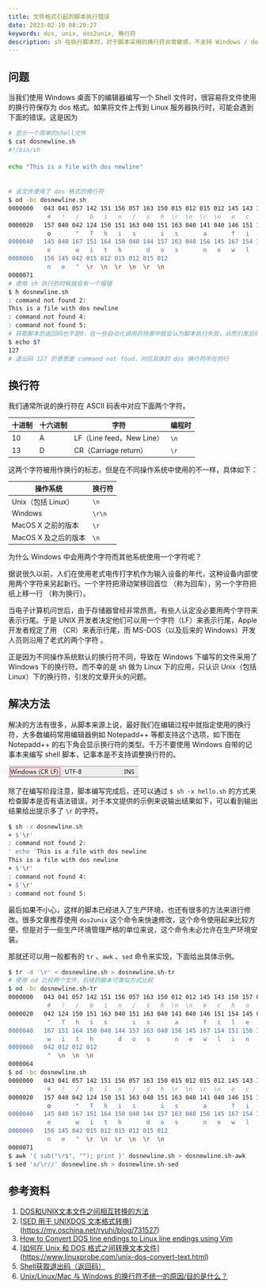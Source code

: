 ```yaml
---
title: 文件格式引起的脚本执行错误
date: 2023-02-10 08:29:27
keywords: dos, unix, dos2unix, 换行符
description: sh 在执行脚本时，对于脚本采用的换行符非常敏感，不支持 Windows / dos 格式的换行符，会对脚本执行产生意想不到的问题，本文介绍了换行符的区别以及在生产环境中解决这个问题的方法。
---
```


## 问题

当我们使用 Windows 桌面下的编辑器编写一个 Shell 文件时，很容易将文件使用的换行符保存为 dos 格式。如果将文件上传到 Linux 服务器执行时，可能会遇到下面的错误。这是因为

```sh
# 显示一个简单的shell文件
$ cat dosnewline.sh                                   
#!/bin/sh

echo "This is a file with dos newline"


# 该文件使用了 dos 格式的换行符
$ od -bc dosnewline.sh
0000000   043 041 057 142 151 156 057 163 150 015 012 015 012 145 143 150
           #   !   /   b   i   n   /   s   h  \r  \n  \r  \n   e   c   h
0000020   157 040 042 124 150 151 163 040 151 163 040 141 040 146 151 154
           o       "   T   h   i   s       i   s       a       f   i   l
0000040   145 040 167 151 164 150 040 144 157 163 040 156 145 167 154 151
           e       w   i   t   h       d   o   s       n   e   w   l   i
0000060   156 145 042 015 012 015 012 015 012                            
           n   e   "  \r  \n  \r  \n  \r  \n                            
0000071
# 使用 sh 执行的时候就会有一个报错
$ h dosnewline.sh    
: command not found 2: 
This is a file with dos newline
: command not found 4: 
: command not found 5: 
# 获取脚本的返回码也不是0，在一些自动化调用的场景中就会认为脚本执行失败，从而引发后续的问题
$ echo $?             
127
# 退出码 127 的意思是 command not foud，对应具体的 dos 换行符所在的行
```

## 换行符

我们通常所说的换行符在 ASCII 码表中对应下面两个字符。

| 十进制 | 十六进制 | 字符                      | 编程时 |
| ------ | -------- | ------------------------- | ------ |
| 10     | A        | LF（Line feed，New Line） | `\n`   |
| 13     | D        | CR（Carriage return）     | `\r`   |

这两个字符被用作换行的标志，但是在不同操作系统中使用的不一样，具体如下：

| 操作系统             | 换行符 |
| -------------------- | ------ |
| Unix（包括 Linux）   | `\n`   |
| Windows              | `\r\n` |
| MacOS X 之前的版本   | `\r`   |
| MacOS X 及之后的版本 | `\n`   |

为什么 Windows 中会用两个字符而其他系统使用一个字符呢？

据说很久以前，人们在使用老式电传打字机作为输入设备的年代，这种设备内部使用两个字符来另起新行。一个字符把滑动架移回首位 （称为回车），另一个字符把纸上移一行 （称为换行）。

当电子计算机问世后，由于存储器曾经非常昂贵。有些人认定没必要用两个字符来表示行尾。于是 UNIX 开发者决定他们可以用一个字符（LF）来表示行尾，Apple 开发者规定了用 （CR）来表示行尾，而 MS-DOS（以及后来的 Windows）开发人员则沿用了老式的两个字符 。

正是因为不同操作系统默认的换行符不同，导致在 Windows 下编写的文件采用了 Windows 下的换行符。而不幸的是 sh 做为 Linux 下的应用，只认识 Unix（包括 Linux）下的换行符，引发的文章开头的问题。

## 解决方法

解决的方法有很多，从脚本来源上说，最好我们在编辑过程中就指定使用的换行符，大多数编码常用编辑器例如 Notepadd++ 等都支持这个选项，如下图在 Notepadd++ 的右下角会显示换行符的类型。千万不要使用 Windows 自带的记事本来编写 shell 脚本，记事本是不支持调整换行符的。

![img](20230210-dos2unix/1730512-20220327222631395-128360807.png)

除了在编写阶段注意，脚本编写完成后，还可以通过 `$ sh -x hello.sh` 的方式来检查脚本是否有语法错误，对于本文提供的示例来说输出结果如下，可以看到输出结果给出提示多了 `\r` 的字符。

```sh
$ sh -x dosnewline.sh 
+ $'\r'
: command not found 2: 
' echo 'This is a file with dos newline
This is a file with dos newline
+ $'\r'
: command not found 4: 
+ $'\r'
: command not found 5: 
```

最后如果不小心，这样的脚本已经进入了生产环境，也还有很多的方法来进行修改。很多文章推荐使用 `dos2unix` 这个命令来快速修改，这个命令使用起来比较方便，但是对于一些生产环境管理严格的单位来说，这个命令未必允许在生产环境安装。

那就还可以用一般都有的 `tr` 、`awk` 、`sed` 命令来实现，下面给出具体示例。

```sh
$ tr -d '\r' < dosnewline.sh > dosnewline.sh-tr
# 使用 od 比较两个文件，后续的脚本可类似方式比较
$ od -bc dosnewline.sh-tr 
0000000   043 041 057 142 151 156 057 163 150 012 012 145 143 150 157 040
           #   !   /   b   i   n   /   s   h  \n  \n   e   c   h   o    
0000020   042 124 150 151 163 040 151 163 040 141 040 146 151 154 145 040
           "   T   h   i   s       i   s       a       f   i   l   e    
0000040   167 151 164 150 040 144 157 163 040 156 145 167 154 151 156 145
           w   i   t   h       d   o   s       n   e   w   l   i   n   e
0000060   042 012 012 012                                                
           "  \n  \n  \n                                                
0000064
$ od -bc dosnewline.sh   
0000000   043 041 057 142 151 156 057 163 150 015 012 015 012 145 143 150
           #   !   /   b   i   n   /   s   h  \r  \n  \r  \n   e   c   h
0000020   157 040 042 124 150 151 163 040 151 163 040 141 040 146 151 154
           o       "   T   h   i   s       i   s       a       f   i   l
0000040   145 040 167 151 164 150 040 144 157 163 040 156 145 167 154 151
           e       w   i   t   h       d   o   s       n   e   w   l   i
0000060   156 145 042 015 012 015 012 015 012                            
           n   e   "  \r  \n  \r  \n  \r  \n                            
0000071
$ awk '{ sub("\r$", ""); print }' dosnewline.sh > dosnewline.sh-awk 
$ sed 's/\r//' dosnewline.sh > dosnewline.sh-sed 
```

## 参考资料

1. [DOS和UNIX文本文件之间相互转换的方法](https://blog.csdn.net/weixin_30360497/article/details/96205869)
2. [[SED 用于 UNIXDOS 文本格式转换](https://my.oschina.net/ryuhi/blog/731527)](https://my.oschina.net/ryuhi/blog/731527)
3. [How to Convert DOS line endings to Linux line endings using Vim](https://www.geeksforgeeks.org/how-to-convert-dos-line-endings-to-linux-line-endings-using-vim/)
4. [[如何在 Unix 和 DOS 格式之间转换文本文件](https://www.linuxprobe.com/unix-dos-convert-text.html)](https://www.linuxprobe.com/unix-dos-convert-text.html)
5. [Shell获取退出码（返回码）](https://blog.csdn.net/asty9000/article/details/86681890)
6. [Unix/Linux/Mac 与 Windows 的换行符不统一的原因/目的是什么？](https://www.zhihu.com/question/46542168)
